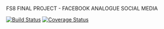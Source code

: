 FS8 FINAL PROJECT - FACEBOOK ANALOGUE SOCIAL MEDIA

[![Build Status](https://travis-ci.com/RostyslavStepanchuk/facebook-final.svg?branch=master)](https://travis-ci.com/RostyslavStepanchuk/facebook-final) [![Coverage Status](https://coveralls.io/repos/github/RostyslavStepanchuk/facebook-final/badge.svg)](https://coveralls.io/github/RostyslavStepanchuk/facebook-final)